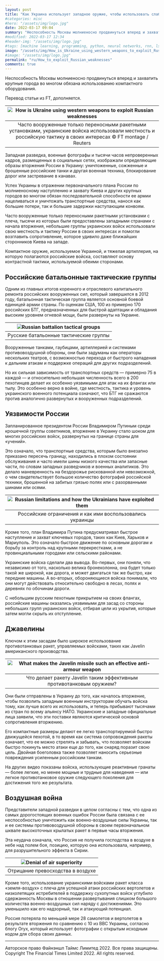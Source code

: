 ```yaml
---
layout: post
title: "Как Украина использует западное оружие, чтобы использовать слабости России?"
#categories: misc
#hero: "/assets/img/logo.jpg"
date: 2022-03-17 09:04
summary: "Неспособность Москвы молниеносно продвинуться вперед и захватить крупные города во многом обязана использованию компактного оборудования."
#modified: 2022-03-17 12:34
#header-img: "/assets/img/logo.jpg"
#tags: [machine learning, programming, python, neural networks, rnn, lstm]
image: "/assets/img/How_is_Ukraine_using_western_weapons_to_exploit_Russian_weaknesses.webp"
#image: "/assets/img/logo.jpg"
permalink: "ru/How_to_exploit_Russian_weaknesses"
comments: true
---
```


Неспособность Москвы молниеносно продвинуться вперед и захватить крупные города во многом обязана использованию компактного оборудования.

Перевод статьи из FT, дополняется.

| ![How is Ukraine using western weapons to exploit Russian weaknesses](https://res.cloudinary.com/intheua/image/upload/s--eTpxijto--/v1647521861/work/How_is_Ukraine_using_western_weapons_to_exploit_Russian_weaknesses_q1x46v.webp) |
| :----------------------------------------------------------------------------------------------------------------------------------------------------------------------------------------------------------------------------------: |
|                                  Часто вооруженные только переносными ракетными установками, украинские войска использовали местность и российскую тактику в своих интересах © FT montage / Reuters                                  |

Западная разведка, военные фотографы и тысячи часов непроверенных кадров, размещенных в социальных сетях, изображали определяющие образы вторжения России в Украину: уничтоженные, сожженные и брошенные российские танки и другая военная техника, блокирование дорог или застревание в канавах.

Успех Украины в отражении первоначального плана России по молниеносному наступлению и захвату Киева и других крупных городов во многом обязан последовательной способности ее армии нацеливаться и уничтожать транспортные средства, нанося как большие потери, так и большие задержки наступающим конвоям.

Часто вооруженные только переносными ракетными установками с плеча, тысячи из которых были предоставлены западными странами с начала вторжения, небольшие группы украинских войск использовали свою местность и тактику России в своих интересах и помогли возглавить сопротивление, которое удивило даже ближайших сторонников Киева на западе.

Компактное оружие, используемое Украиной, и тяжелая артиллерия, на которую полагаются российские войска, составляют основу контрастной тактики, используемой обеими сторонами.

## Российские батальонные тактические группы

Одним из главных итогов коренного и отраслевого капитального ремонта российских вооруженных сил, который завершился в 2012 году, батальонная тактическая группа является основной боевой единицей армии страны. По оценкам США, 100 из примерно 170 российских БТГ, предназначенных для быстрой адаптации и обладания высоким уровнем огневой мощи, были развернуты на Украине.

| ![Russian battalion tactical groups](https://res.cloudinary.com/intheua/image/upload/s--AL1YQvOa--/v1647521861/work/Russian_battalion_tactical_groups_iw0l48.webp) |
| :----------------------------------------------------------------------------------------------------------------------------------------------------------------: |
|                                                               Русские батальонные тактические группы                                                               |

Вооруженные танками, гаубицами, артиллерией и системами противовоздушной обороны, они были задуманы как операторы нескольких театров, с возможностью перехода от быстрого нападения к дальним атакам и поддержке операций для других подразделений.

Но их сильная зависимость от транспортных средств — примерно 75 в каждой — и относительно небольшая численность всего в 200 пехотинцев делает их особенно уязвимыми для атак на их флангах или тылу. Это особенно верно в войне, где местность, тактика и уровень украинского военного потенциала означают, что БТГ не сражаются против аналогично развернутых и вооруженных подразделений.

## Уязвимости России

Запланированное президентом России Владимиром Путиным среди крошечной группы советников, вторжение в Украину стало шоком для многих российских войск, развернутых на границе страны для «учений».

Это означало, что транспортные средства, которым было внезапно приказано пересечь границу, находились в плохом состоянии обслуживания и часто имели шины низкого качества или запасные части, по словам западных разведчиков и военных аналитиков. Это делало маневренность на бездорожье рискованной или невозможной, о чем свидетельствует большое количество фотографий российской техники, брошенной на забитых грязью полях или с разорванными шинами или осями.

| ![Russian limitations and how the Ukrainians have exploited them](https://res.cloudinary.com/intheua/image/upload/s--wmsMnmTc--/v1647521861/work/Russian_limitations_and_how_the_Ukrainians_have_exploited_them_zzlhxu.webp) |
| :--------------------------------------------------------------------------------------------------------------------------------------------------------------------------------------------------------------------------: |
|                                                                                  Российские ограничения и как ими воспользовались украинцы                                                                                   |

Кроме того, план Владимира Путина предусматривал быстрое наступление и захват ключевых городов, таких как Киев, Харьков и Мариуполь. Это означало быстрое движение по основным дорогам и борьбу за контроль над крупными перекрестками, а не провинциальными городами или сельскими районами.

Украинские войска сделали два вывода. Во-первых, они поняли, что независимо от того, насколько велика бронеколонна, она будет только такой же широкой, как дорога, и может двигаться так же быстро, как передние машины. А во-вторых, обороняющиеся войска понимали, что они могут действовать относительно свободно в лесах, полях и деревнях по обочинам дороги.

С небольшим русским пехотным прикрытием на своих флангах, российские машины оказались уязвимыми для засад со стороны небольших групп украинских войск, отбирая цели из укрытия, которые затем могли скрыть их отступление.

## Джавелины

Ключом к этим засадам было широкое использование противотанковых ракет, управляемых войсками, таких как Javelin американского производства.

| ![What makes the Javelin missile such an effective anti-armour weapon](https://res.cloudinary.com/intheua/image/upload/s--dPt8Gzfb--/v1647521862/work/What_makes_the_Javelin_missile_such_an_effective_anti-armour_weapon_rwzd9v.webp) |
| :------------------------------------------------------------------------------------------------------------------------------------------------------------------------------------------------------------------------------------: |
|                                                                                  Что делает ракету Javelin таким эффективным противотанковым оружием?                                                                                  |

Они были отправлены в Украину до того, как началось вторжение, чтобы позволить западным военным инструкторам обучать войска тому, как лучше всего их использовать, и теперь прибывают тысячами из стран по всему альянсу НАТО. Украинские и западные официальные лица заявили, что эти поставки являются критической основой сопротивления вторжению.

Его компактные размеры делают ее легко транспортируемой быстро движущейся пехотой, в то время как система сопровождения ракеты означает, что ее можно стрелять и забывать, что позволяет войскам быстро покинуть место атаки еще до того, как снаряд поразит свою цель. Двойная боеголовка также позволяет наносить серьезные повреждения усиленным российским танкам.

На других видео показаны войска, использующие реактивные гранаты — более легкие, но менее мощные и трудные для наведения — или легкое противотанковое оружие следующего поколения для достижения того же результата.

## Воздушная война

Представители западной разведки в целом согласны с тем, что одна из самых дорогостоящих военных ошибок России была связана с ее неспособностью уничтожить как военно-воздушные силы Украины, так и ее системы противовоздушной обороны в своем первоначальном шквале высокоточных крылатых ракет в первые часы вторжения.

Эта неудача означала, что Россия не получила господства в воздухе в небе над полем боя, позицию, которую она использовала, например, для разрушительного эффекта в Сирии.

| ![Denial of air superiority](https://res.cloudinary.com/intheua/image/upload/s--6Zs6jC71--/v1647521861/work/Denial_of_air_superiority_twtw6g.webp) |
| :------------------------------------------------------------------------------------------------------------------------------------------------: |
|                                                         Отрицание превосходства в воздухе                                                          |

Кроме того, использование украинскими войсками ракет класса «земля-воздух» с плеча для успешной атаки российских вертолетов и низколетящих истребителей в поддержку сухопутных войск углубило сдержанность Москвы в отношении развертывания слишком большого количества военно-воздушных сил наряду с достижениями. Это уменьшило как его надзорный, так и атакующий потенциал.

Россия потеряла по меньшей мере 28 самолетов и вертолетов в результате вторжения по сравнению с 10 из ВВС Украины, согласно блогу Oryx, который использует фотографии с открытым исходным кодом для сбора своих данных.

---

Авторское право Файнэншл Таймс Лимитед 2022. Все права защищены.  
Copyright The Financial Times Limited 2022. All rights reserved.
